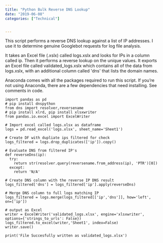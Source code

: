 ```yaml
---
title: "Python Bulk Reverse DNS Lookup"
date: "2019-06-08"
categories: ["Technical"]


---
```



This script performs a reverse DNS lookup against a list of IP addresses. I use it to determine genuine Googlebot requests for log file analysis.

It takes an Excel file (.xslx) called logs.xslx and looks for IPs in a column called ip. Then it performs a reverse lookup on the unique values. It exports an Excel file called validated_logs.xslx which contains all of the data from logs.xslx, with an additional column called 'dns' that lists the domain names.

Anaconda comes with all the packages required to run this script. If you’re not using Anaconda, there are a few dependencies that need installing. See comments in code.


```
import pandas as pd
# pip install dnspython
from dns import resolver,reversename
# pip install xlrd, pip install xlsxwriter
from pandas.io.excel import ExcelWriter

# Import excel called logs.xlsx as dataframe
logs = pd.read_excel('logs.xlsx', sheet_name='Sheet1') 

# Create DF with dupliate ips filtered for check
logs_filtered = logs.drop_duplicates(['ip']).copy() 

# Evaluate DNS from filtered IP's
def reverseDns(ip):
  try: 
    return str(resolver.query(reversename.from_address(ip), 'PTR')[0])
  except: 
    return 'N/A'

# Create DNS column with the reverse IP DNS result 
logs_filtered['dns'] = logs_filtered['ip'].apply(reverseDns)

# Merge DNS column to full logs matching IP
logs_filtered = logs.merge(logs_filtered[['ip','dns']], how='left', on=['ip'])

# output as Excel
writer = ExcelWriter('validated_logs.xlsx', engine='xlsxwriter', options={'strings_to_urls': False})
logs_filtered.to_excel(writer,'Sheet1', index=False)
writer.save()

print('File Succesfully written as validated_logs.xlsx')

```
